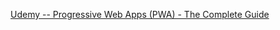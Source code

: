 [Udemy -- Progressive Web Apps (PWA) - The Complete Guide](https://www.udemy.com/course/progressive-web-app-pwa-the-complete-guide/)